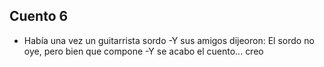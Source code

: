 ## Cuento 6
- Había una vez un guitarrista sordo
-Y sus amigos dijeoron: El sordo no oye, pero bien que compone
-Y se acabo el cuento... creo